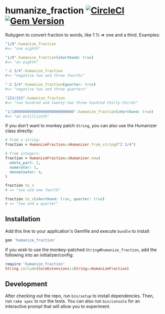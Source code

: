 # humanize_fraction [![CircleCI](https://circleci.com/gh/6/humanize_fraction.svg?style=svg)](https://circleci.com/gh/6/humanize_fraction) [![Gem Version](https://badge.fury.io/rb/humanize_fraction.svg)](https://rubygems.org/gems/humanize_fraction)

Rubygem to convert fraction to words, like 1 ⅓ => one and a third. Examples:

```ruby
"1/8".humanize_fraction
#=> "one eighth"

"1/8".humanize_fraction(shorthand: true)
#=> "an eighth"

"-2 3/4".humanize_fraction
#=> "negative two and three fourths"

"-2 3/4".humanize_fraction(quarter: true)
#=> "negative two and three quarters"

"222/333".humanize_fraction
#=> "two hundred and twenty-two three hundred thirty-thirds"

"1/1000000000000000000000000000".humanize_fraction(shorthand: true)
#=> "an octillionth"
```

If you don't want to monkey patch `String`, you can also use the Humanizer class directly:

```ruby
# From a string:
fraction = HumanizeFraction::Humanizer.from_string("2 1/4")

# From integers:
fraction = HumanizeFraction::Humanizer.new(
  whole_part: 2,
  numerator: 1,
  denominator: 4,
)

fraction.to_s
# => "two and one fourth"

fraction.to_s(shorthand: true, quarter: true)
# => "two and a quarter"
```

## Installation

Add this line to your application's Gemfile and execute `bundle` to install:

```ruby
gem 'humanize_fraction'
```

If you wish to use the monkey-patched `String#humanize_fraction`, add the following into an initializer/config:

```ruby
require 'humanize_fraction'
String.include(CoreExtensions::String::HumanizeFraction)
```

## Development

After checking out the repo, run `bin/setup` to install dependencies. Then, run `rake spec` to run the tests. You can also run `bin/console` for an interactive prompt that will allow you to experiment.
